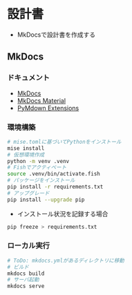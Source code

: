 # 設計書

- MkDocsで設計書を作成する

## MkDocs

### ドキュメント

- [MkDocs](https://www.mkdocs.org/)
- [MkDocs Material](https://squidfunk.github.io/mkdocs-material/)
- [PyMdown Extensions](https://facelessuser.github.io/pymdown-extensions/)

### 環境構築

```bash
# mise.tomlに基づいてPythonをインストール
mise install
# 仮想環境作成
python -m venv .venv
# Fishでアクティベート
source .venv/bin/activate.fish
# パッケージをインストール
pip install -r requirements.txt
# アップグレード
pip install --upgrade pip
```

- インストール状況を記録する場合

```bash
pip freeze > requirements.txt
```

### ローカル実行

```bash
# ToDo: mkdocs.ymlがあるディレクトリに移動
# ビルド
mkdocs build
# サーバ起動
mkdocs serve
```
